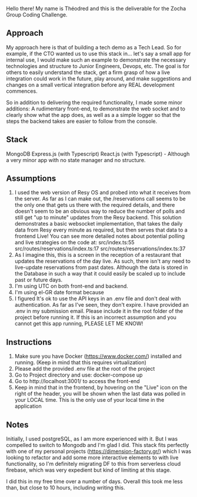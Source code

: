 Hello there! My name is Théodred and this is the deliverable for the Zocha Group Coding Challenge.

## Approach

My approach here is that of building a tech demo as a Tech Lead. So for example, if the CTO wanted us to use this stack in... let's say a small app for internal use, I would make such an example to demonstrate the necessary technologies and structure to Junior Engineers, Devops, etc. The goal is for others to easily understand the stack, get a firm grasp of how a live integration could work in the future, play around, and make suggestions and changes on a small vertical integration before any REAL development commences.

So in addition to delivering the required functionality, I made some minor additions: A rudimentary front-end, to demonstrate the web socket and to clearly show what the app does, as well as a a simple logger so that the steps the backend takes are easier to follow from the console.

## Stack

MongoDB
Express.js (with Typescript)
React.js (with Typescript) - Although a very minor app with no state manager and no structure.

## Assumptions

1. I used the web version of Resy OS and probed into what it receives from the server. As far as I can make out, the /reservations call seems to be the only one that gets us there with the required details, and there doesn't seem to be an obvious way to reduce the number of polls and still get "up to minute" updates from the Resy backend. This solution demonstrates a basic websocket implementation, that takes the daily data from Resy every minute as required, but then serves that data to a frontend Live!
   You can see more detailed notes about potential polling and live strategies on the code at:
   src/index.ts:55
   src/routes/reservations/index.ts:17
   src/routes/reservations/index.ts:37
2. As I imagine this, this is a screen in the reception of a restaurant that updates the reservations of the day live. As such, there isn't any need to live-update reservations from past dates. Although the data is stored in the Database in such a way that it could easily be scaled up to include past or future days.
3. I'm using UTC on both front-end and backend.
4. I'm using el-GR date format because
5. I figured It's ok to use the API keys in an .env file and don't deal with authentication. As far as I've seen, they don't expire. I have provided an .env in my submission email. Please include it in the root folder of the project before running it. If this is an incorrect assumption and you cannot get this app running, PLEASE LET ME KNOW!

## Instructions

1. Make sure you have Docker (https://www.docker.com/) installed and running. (Keep in mind that this requires virtualization)
2. Please add the provided .env file at the root of the project
3. Go to Project directory and use: docker-compose up
4. Go to http://localhost:3001/ to access the front-end
5. Keep in mind that in the frontend, by hovering on the "Live" icon on the right of the header, you will be shown when the last data was polled in your LOCAL time. This is the only use of your local time in the application

## Notes

Initially, I used postgreSQL, as I am more experienced with it. But I was compelled to switch to Mongodb and I'm glad I did. This stack fits perfectly with one of my personal projects (https://dimension-factory.gr/) which I was looking to refactor and add some more interactive elements to with live functionality, so I'm definitely migrating DF to this from serverless cloud firebase, which was very expedient but kind of limiting at this stage.

I did this in my free time over a number of days. Overall this took me less than, but close to 10 hours, including writing this.

